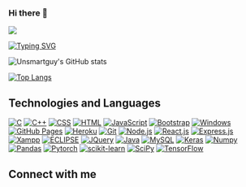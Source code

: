 ### Hi there 👋

<!--
**sksaifullahhafiz1099/sksaifullahhafiz1099** is a ✨ _special_ ✨ repository because its `README.md` (this file) appears on your GitHub profile.

Here are some ideas to get you started:

- 🔭 I’m currently working on ...
- 🌱 I’m currently learning ...
- 👯 I’m looking to collaborate on ...
- 🤔 I’m looking for help with ...
- 💬 Ask me about ...
- 📫 How to reach me: ...
- 😄 Pronouns: ...
- ⚡ Fun fact: ...
-->
 ![](https://komarev.com/ghpvc/?username=Unsmartguy1099&color=lightgray)
 
[![Typing SVG](https://readme-typing-svg.demolab.com?font=Fira+Code&duration=2500&pause=1000&color=8DABF7&background=33303000&multiline=true&width=435&lines=%F0%9F%91%8BHi+;+++I'm+Saif+)](https://git.io/typing-svg)

![Unsmartguy's GitHub stats](https://github-readme-stats.vercel.app/api?username=sksaifullahhafiz1099&show_icons=true&theme=dark)

[![Top Langs](https://github-readme-stats.vercel.app/api/top-langs/?username=sksaifullahhafiz1099&layout=compact&theme=dark)](https://github.com/sksaifullahhafiz1099/github-readme-stats)

<h2 align="Left">
Technologies and Languages </h2>
<a href="#"><img alt="C" src="https://img.shields.io/badge/C%20-%232370ED.svg?logo=c&logoColor=white"></a>
<a href="#"><img alt="C++" src="https://img.shields.io/badge/C++%20-%2300599C.svg?logo=c%2B%2B&logoColor=white"></a>
<a href="#"><img alt="CSS" src="https://img.shields.io/badge/CSS%20-%231572B6.svg?logo=css3&logoColor=white"></a>
<a href="#"><img alt="HTML" src="https://img.shields.io/badge/HTML%20-%23E34F26.svg?logo=html5&logoColor=white"></a>
<a href="#"><img alt="JavaScript" src="https://img.shields.io/badge/JavaScript%20-%23F7DF1E.svg?logo=javascript&logoColor=black"></a>
<a href="#"><img alt="Bootstrap" src="https://img.shields.io/badge/Bootstrap-563D7C?logo=bootstrap&logoColor=white"></a>
<a href="#"><img alt="Windows" src="https://img.shields.io/badge/Windows-0078D6?logo=windows&logoColor=white"></a>
<a href="#"><img alt="GitHub Pages" src="https://img.shields.io/badge/GitHub%20Pages-%23327FC7.svg?logo=github&logoColor=white"></a>
<a href="#"><img alt="Heroku" src="https://img.shields.io/badge/Heroku%20-%23430098.svg?logo=heroku&logoColor=white"></a>
<a href="#"><img alt="Git" src="https://img.shields.io/badge/Git%20-%23F05033.svg?logo=git&logoColor=white"></a>
<!--  <a href="#"><img alt="Visual Studio Code" src="https://img.shields.io/badge/Visual%20Studio%20Code-0078d7.svg?logo=visual-studio-code&logoColor=white"></a>
 <a href="#"><img alt="Pycharm" src="https://img.shields.io/badge/pycharm-143?logo=pycharm&logoColor=black&color=green&labelColor=green"></a>
 <a href="#"><img alt="Sublime" src="https://img.shields.io/badge/sublime_text-%23575757.svg?logo=sublime-text&logoColor=important"></a>
	<a href="#"><img alt="Notepad" src="https://img.shields.io/badge/Notepad++-90E59A.svg?logo=notepad%2B%2B&logoColor=black"></a>
	<a href="#"><img alt="Intellij" src="https://img.shields.io/badge/IntelliJ&nbsp;IDEA-000000.svg?logo=intellij-idea&logoColor=white"></a> -->
<!-- 	<a href="#"><img alt="Docker" src="https://img.shields.io/badge/Docker-CC6699?logo=docker&logoColor=white&style=for-the-badge"></a> -->
<!--   <a href="#"><img alt="Anaconda" src="https://img.shields.io/badge/Anaconda-%2344A833.svg?style=for-the-badge&logo=anaconda&logoColor=white"></a>
  <a href="#"><img alt="Numpy" src="https://img.shields.io/badge/numpy-%23013243.svg?style=for-the-badge&logo=numpy&logoColor=white"></a>
  <a href="#"><img alt="Pandas" src="https://img.shields.io/badge/pandas-%23150458.svg?style=for-the-badge&logo=pandas&logoColor=white"></a>
  <a href="#"><img alt="Tensorflow" src="https://img.shields.io/badge/TensorFlow-%23FF6F00.svg?style=for-the-badge&logo=TensorFlow&logoColor=white"></a>
  <a href="#"><img alt="Scikit-learn" src="https://img.shields.io/badge/scikit--learn-%23F7931E.svg?style=for-the-badge&logo=scikit-learn&logoColor=white"></a>
  <a href="#"><img alt="Plotly" src="https://img.shields.io/badge/Plotly-%233F4F75.svg?style=for-the-badge&logo=plotly&logoColor=white"></a>
  <a href="#"><img alt="OpenCV" src="https://img.shields.io/badge/opencv-%23white.svg?style=for-the-badge&logo=opencv&logoColor=white"></a>
 -->
 <a href="#"><img alt="Node.js" src="https://img.shields.io/badge/node.js-6DA55F?logo=node.js&logoColor=white"></a>
	<a href="#"><img alt="React.js" src="https://img.shields.io/badge/react-%2320232a.svg?logo=react&logoColor=%2361DAFB"></a>
	<a href="#"><img alt="Express.js" src="https://img.shields.io/badge/express.js-%23404d59.svg?logo=express&logoColor=%2361DAFB"></a>
    <a href="#"><img alt="Xampp" src="https://img.shields.io/badge/Xampp%20-%23430098.svg?logo=xampp&logoColor=white"></a>
    <a href="#"><img alt="ECLIPSE" src="https://img.shields.io/badge/ECLIPSE-2C2255.svg?&style=flat&logo=eclipse"></a>
    <a href="#"><img alt="JQuery" src="https://img.shields.io/badge/JQUERY-0769AD.svg?&style=flat&logo=jquery&logoColor=white"></a>
    <a href="#"><img alt="Java" src="https://img.shields.io/badge/JAVA-007396.svg?&style=flat&logo=java&logoColor=white"></a>
    <a href="#"><img alt="MySQL" src="https://img.shields.io/badge/MARIADB-4479A1.svg?&style=flat&logo=mariadb&logoColor=white"></a>
    <a href="#"><img alt="Keras" src="https://img.shields.io/badge/Keras-%23D00000.svg?style=flat&logo=Keras&logoColor=white"></a>
    <a href="#"><img alt="Numpy" src="https://img.shields.io/badge/numpy-%23013243.svg?style=flat&logo=numpy&logoColor=white"></a>
    <a href="#"><img alt="Pandas" src="https://img.shields.io/badge/pandas-%23150458.svg?style=flat&logo=pandas&logoColor=white"></a>
    <a href="#"><img alt="Pytorch" src="https://img.shields.io/badge/PyTorch-%23EE4C2C.svg?style=flat&logo=PyTorch&logoColor=white"></a>
    <a href="#"><img alt="scikit-learn" src="https://img.shields.io/badge/scikit--learn-%23F7931E.svg?style=flat&logo=scikit-learn&logoColor=white"></a>
    <a href="#"><img alt="SciPy" src="https://img.shields.io/badge/SciPy-%230C55A5.svg?style=flat&logo=scipy&logoColor=%white"></a>
    <a href="#"><img alt="TensorFlow" src="https://img.shields.io/badge/TensorFlow-%23FF6F00.svg?style=flat&logo=TensorFlow&logoColor=white"></a>
<h2 align="Left">
Connect with me </h2>
